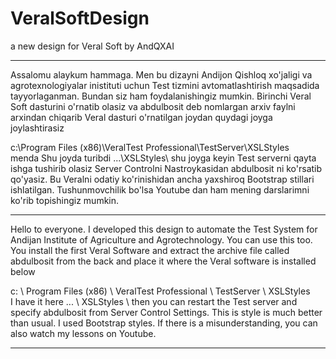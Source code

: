 # VeralSoftDesign
a new design for Veral Soft by AndQXAI

******************************************
Assalomu alaykum hammaga.
Men bu dizayni Andijon Qishloq xo'jaligi va agrotexnologiyalar inistituti uchun Test tizmini avtomatlashtirish maqsadida tayyorlaganman. 
Bundan siz ham foydalanishingiz mumkin.
Birinchi Veral Soft dasturini o'rnatib olasiz va abdulbosit deb nomlargan arxiv faylni arxindan chiqarib Veral dasturi o'rnatilgan joydan quydagi joyga joylashtirasiz

c:\Program Files (x86)\VeralTest Professional\TestServer\XSLStyles\
menda Shu joyda turibdi ...\XSLStyles\ shu joyga keyin Test serverni qayta ishga tushirib olasiz Server Controlni Nastroykasidan abdulbosit ni ko'rsatib qo'yasiz. Bu Veralni odatiy ko'rinishidan ancha yaxshiroq Bootstrap stillari ishlatilgan. 
Tushunmovchilik bo'lsa Youtube dan ham mening darslarimni ko'rib topishingiz mumkin. 

*****************************************
Hello to everyone. 
I developed this design to automate the Test System for Andijan Institute of Agriculture and Agrotechnology.
You can use this too.
You install the first Veral Software and extract the archive file called abdulbosit from the back and place it where the Veral software is installed below

c: \ Program Files (x86) \ VeralTest Professional \ TestServer \ XSLStyles \
I have it here ... \ XSLStyles \ then you can restart the Test server and specify abdulbosit from Server Control Settings. This is style is  much better than usual. I used Bootstrap styles.
If there is a misunderstanding, you can also watch my lessons on Youtube.
*****************************************
